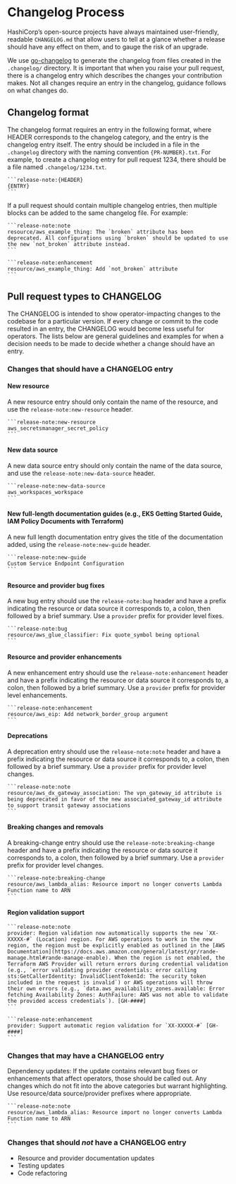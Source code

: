 # Changelog Process

HashiCorp’s open-source projects have always maintained user-friendly, readable `CHANGELOG.md` that allow users to tell at a glance whether a release should have any effect on them, and to gauge the risk of an upgrade.

We use [go-changelog](https://github.com/hashicorp/go-changelog) to generate the changelog from files created in the `.changelog/` directory.
It is important that when you raise your pull request, there is a changelog entry which describes the changes your contribution makes.
Not all changes require an entry in the changelog, guidance follows on what changes do.

## Changelog format

The changelog format requires an entry in the following format, where HEADER corresponds to the changelog category, and the entry is the changelog entry itself. The entry should be included in a file in the `.changelog` directory with the naming convention `{PR-NUMBER}.txt`. For example, to create a changelog entry for pull request 1234, there should be a file named `.changelog/1234.txt`.

``````
```release-note:{HEADER}
{ENTRY}
```
``````

If a pull request should contain multiple changelog entries, then multiple blocks can be added to the same changelog file. For example:

``````
```release-note:note
resource/aws_example_thing: The `broken` attribute has been deprecated. All configurations using `broken` should be updated to use the new `not_broken` attribute instead.
```

```release-note:enhancement
resource/aws_example_thing: Add `not_broken` attribute
```
``````

## Pull request types to CHANGELOG

The CHANGELOG is intended to show operator-impacting changes to the codebase for a particular version. If every change or commit to the code resulted in an entry, the CHANGELOG would become less useful for operators. The lists below are general guidelines and examples for when a decision needs to be made to decide whether a change should have an entry.

### Changes that should have a CHANGELOG entry

#### New resource

A new resource entry should only contain the name of the resource, and use the `release-note:new-resource` header.

``````
```release-note:new-resource
aws_secretsmanager_secret_policy
```
``````

#### New data source

A new data source entry should only contain the name of the data source, and use the `release-note:new-data-source` header.

``````
```release-note:new-data-source
aws_workspaces_workspace
```
``````

#### New full-length documentation guides (e.g., EKS Getting Started Guide, IAM Policy Documents with Terraform)

A new full length documentation entry gives the title of the documentation added, using the `release-note:new-guide` header.

``````
```release-note:new-guide
Custom Service Endpoint Configuration
```
``````

#### Resource and provider bug fixes

A new bug entry should use the `release-note:bug` header and have a prefix indicating the resource or data source it corresponds to, a colon, then followed by a brief summary. Use a `provider` prefix for provider level fixes.

``````
```release-note:bug
resource/aws_glue_classifier: Fix quote_symbol being optional
```
``````

#### Resource and provider enhancements

A new enhancement entry should use the `release-note:enhancement` header and have a prefix indicating the resource or data source it corresponds to, a colon, then followed by a brief summary. Use a `provider` prefix for provider level enhancements.

``````
```release-note:enhancement
resource/aws_eip: Add network_border_group argument
```
``````

#### Deprecations

A deprecation entry should use the `release-note:note` header and have a prefix indicating the resource or data source it corresponds to, a colon, then followed by a brief summary. Use a `provider` prefix for provider level changes.

``````
```release-note:note
resource/aws_dx_gateway_association: The vpn_gateway_id attribute is being deprecated in favor of the new associated_gateway_id attribute to support transit gateway associations
```
``````

#### Breaking changes and removals

A breaking-change entry should use the `release-note:breaking-change` header and have a prefix indicating the resource or data source it corresponds to, a colon, then followed by a brief summary. Use a `provider` prefix for provider level changes.

``````
```release-note:breaking-change
resource/aws_lambda_alias: Resource import no longer converts Lambda Function name to ARN
```
``````

#### Region validation support

``````
```release-note:note
provider: Region validation now automatically supports the new `XX-XXXXX-#` (Location) region. For AWS operations to work in the new region, the region must be explicitly enabled as outlined in the [AWS Documentation](https://docs.aws.amazon.com/general/latest/gr/rande-manage.html#rande-manage-enable). When the region is not enabled, the Terraform AWS Provider will return errors during credential validation (e.g., `error validating provider credentials: error calling sts:GetCallerIdentity: InvalidClientTokenId: The security token included in the request is invalid`) or AWS operations will throw their own errors (e.g., `data.aws_availability_zones.available: Error fetching Availability Zones: AuthFailure: AWS was not able to validate the provided access credentials`). [GH-####]
```

```release-note:enhancement
provider: Support automatic region validation for `XX-XXXXX-#` [GH-####]
```
``````

### Changes that may have a CHANGELOG entry

Dependency updates: If the update contains relevant bug fixes or enhancements that affect operators, those should be called out.
Any changes which do not fit into the above categories but warrant highlighting.
Use resource/data source/provider prefixes where appropriate.

``````
```release-note:note
resource/aws_lambda_alias: Resource import no longer converts Lambda Function name to ARN
```
``````

### Changes that should _not_ have a CHANGELOG entry

- Resource and provider documentation updates
- Testing updates
- Code refactoring
